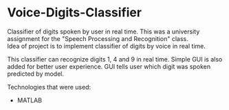 # Voice-Digits-Classifier
Classifier of digits spoken by user in real time.
This was a university assignment for the "Speech Processing and Recognition" class. <br/>
Idea of project is to implement classifier of digits by voice in real time.

This classifier can recognize digits 1, 4 and 9 in real time. Simple GUI is also added for better user experience. 
GUI tells user which digit was spoken predicted by model.<br/>

Technologies that were used:
* MATLAB

